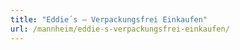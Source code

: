 ```yaml
---
title: "Eddie´s – Verpackungsfrei Einkaufen"
url: /mannheim/eddie-s-verpackungsfrei-einkaufen/
---
```

